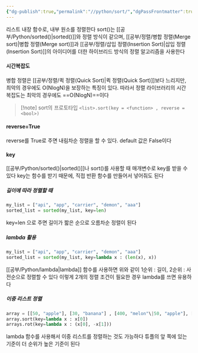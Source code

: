 ```yaml
---
{"dg-publish":true,"permalink":"//python/sort/","dgPassFrontmatter":true}
---
```



리스트 내장 함수로, 내부 원소를 정렬한다
sort()는 [[공부/Python/sorted()\|sorted()]]와 정렬 방식이 같으며, [[공부/정렬/병합 정렬(Merge sort)\|병합 정렬(Merge sort)]]과 [[공부/정렬/삽입 정렬(Insertion Sort)\|삽입 정렬(Insertion Sort)]]의 아이디어를 더한 하이브리드 방식의 정렬 알고리즘을 사용한다

#### 시간복잡도
병합 정렬은 [[공부/정렬/퀵 정렬(Quick Sort)\|퀵 정렬(Quick Sort)]]보다 느리지만, 최악의 경우에도 O(NlogN)을 보장하는 특징이 있다.
따라서 정렬 라이브러리의 시간 복잡도는 최악의 경우에도 ==O(NlogN)==이다

>[!note] sort의 프로토타입
>`<list>.sort(key = <function> , reverse = <bool>)`

#### reverse=True
reverse를 True로 주면 내림차순 정렬을 할 수 있다.
default 값은 False이다

#### key
[[공부/Python/sorted()\|sorted()]]나 sort()를 사용할 때 매개변수로 key를 받을 수 있다
key는 함수를 받기 때문에, 직접 반환 함수를 만들어서 넣어줘도 된다

##### 길이에 따라 정렬할 때
```python
my_list = ["api", "app", "carrier", "demon", "aaa"]
sorted_list = sorted(my_list, key=len)
```
key=len 으로 주면 길이가 짧은 순으로 오름차순 정렬이 된다

##### lambda 활용
```python
my_list = ["api", "app", "carrier", "demon", "aaa"]
sorted_list = sorted(my_list, key=lambda x : (len(x), x))
```
[[공부/Python/lambda\|lambda]] 함수를 사용하면 위와 같이 1순위 : 길이, 2순위 : 사전순으로 정렬할 수 있다
이렇게 2개의 정렬 조건이 필요한 경우 lambda를 쓰면 유용하다

##### 이중 리스트 정렬
```python
array = [[50, "apple"], [30, "banana"] , [400, "melon"\|50, "apple"], [30, "banana"] , [400, "melon"]]
array.sort(key=lambda x : x[0])
arrays.rot(key=lambda x : (x[0], -x[1]))
```
lambda 함수를 사용해서 이중 리스트를 정렬하는 것도 가능하다
튜플의 앞 쪽에 있는 기준이 더  순위가 높은 기준이 된다